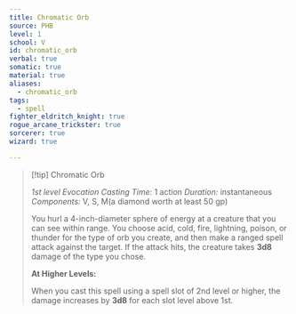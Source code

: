 ```yaml
---
title: Chromatic Orb
source: PHB
level: 1
school: V
id: chromatic_orb
verbal: true
somatic: true
material: true
aliases:
  - chromatic_orb
tags:
  - spell
fighter_eldritch_knight: true
rogue_arcane_trickster: true
sorcerer: true
wizard: true

---
```

>[!tip] Chromatic Orb
>
> *1st level Evocation*
> *Casting Time:* 1 action
> *Duration:* instantaneous
> *Components:* V, S, M(a diamond worth at least 50 gp)
>
>You hurl a 4-inch-diameter sphere of energy at a creature that you can see within range. You choose acid, cold, fire, lightning, poison, or thunder for the type of orb you create, and then make a ranged spell attack against the target. If the attack hits, the creature takes **3d8** damage of the type you chose.
>
>**At Higher Levels:**
>
>When you cast this spell using a spell slot of 2nd level or higher, the damage increases by **3d8** for each slot level above 1st.
>


